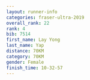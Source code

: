 ```yaml
---
layout: runner-info 
categories: fraser-ultra-2019 
overall_rank: 22
rank: 4
bib: 7514
first_name: Lay Yong
last_name: Yap
distance: 70KM
category: 70KM
gender: Female
finish_time: 10-32-57
---
```

